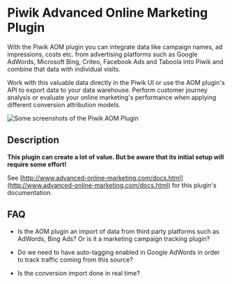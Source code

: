 # Piwik Advanced Online Marketing Plugin 

With the Piwik AOM plugin you can integrate data like campaign names, ad impressions, costs etc. from advertising 
platforms such as Google AdWords, Microsoft Bing, Criteo, Facebook Ads and Taboola into Piwik and combine that data 
with individual visits. 

Work with this valuable data directly in the Piwik UI or use the AOM plugin's API to export data to your data warehouse. 
Perform customer journey analysis or evaluate your online marketing's performance when applying different conversion 
attribution models.

![Some screenshots of the Piwik AOM Plugin](http://www.advanced-online-marketing.com/public/images/piwik-aom-screenshots.png)


## Description

**This plugin can create a lot of value. But be aware that its initial setup will require some effort!**
 
See [http://www.advanced-online-marketing.com/docs.html](http://www.advanced-online-marketing.com/docs.html) for this 
plugin's documentation.


## FAQ

* Is the AOM plugin an import of data from third party platforms such as AdWords, Bing Ads? Or is it a marketing campaign tracking plugin?

* Do we need to have auto-tagging enabled in Google AdWords in order to track traffic coming from this source?

* Is the conversion import done in real time?
